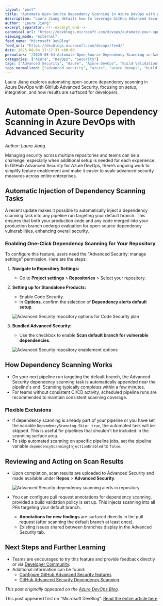 ```yaml
---
layout: "post"
title: "Automate Open-Source Dependency Scanning in Azure DevOps with Advanced Security"
description: "Laura Jiang details how to leverage GitHub Advanced Security for Azure DevOps to automate injection of open-source dependency scanning tasks in pipelines. The blog guides users through setup, configuration options, and handling results, ensuring that vulnerable dependencies are flagged throughout the development life cycle."
author: "Laura Jiang"
excerpt_separator: <!--excerpt_end-->
canonical_url: "https://devblogs.microsoft.com/devops/automate-your-open-source-dependency-scanning-with-advanced-security/"
viewing_mode: "external"
feed_name: "Microsoft DevBlog"
feed_url: "https://devblogs.microsoft.com/devops/feed/"
date: 2025-08-04 17:17:37 +00:00
permalink: "/2025-08-04-Automate-Open-Source-Dependency-Scanning-in-Azure-DevOps-with-Advanced-Security.html"
categories: ["Azure", "DevOps", "Security"]
tags: ["Advanced Security", "Azure", "Azure DevOps", "Build Validation", "CI/CD", "Dependency Scanning", "DevOps", "DevOps Pipelines", "GitHub Advanced Security", "News", "Open Source", "Open Source Vulnerabilities", "Pipeline Automation", "Pull Request Annotations", "Repository Settings", "Security", "Security Alerts"]
tags_normalized: ["advanced security", "azure", "azure devops", "build validation", "cislashcd", "dependency scanning", "devops", "devops pipelines", "github advanced security", "news", "open source", "open source vulnerabilities", "pipeline automation", "pull request annotations", "repository settings", "security", "security alerts"]
---
```


Laura Jiang explores automating open-source dependency scanning in Azure DevOps with GitHub Advanced Security, focusing on setup, integration, and how results are surfaced for developers.<!--excerpt_end-->

# Automate Open-Source Dependency Scanning in Azure DevOps with Advanced Security

*Author: Laura Jiang*

Managing security across multiple repositories and teams can be a challenge, especially when additional setup is needed for each experience. In GitHub Advanced Security for Azure DevOps, there’s ongoing work to simplify feature enablement and make it easier to scale advanced security measures across entire enterprises.

## Automatic Injection of Dependency Scanning Tasks

A recent update makes it possible to automatically inject a dependency scanning task into any pipeline run targeting your default branch. This ensures that both your production code and any code merged into your production branch undergo evaluation for open-source dependency vulnerabilities, enhancing overall security.

### Enabling One-Click Dependency Scanning for Your Repository

To configure this feature, users need the "Advanced Security: manage settings" permission. Here are the steps:

1. **Navigate to Repository Settings:**
   - Go to **Project settings** > **Repositories** > Select your repository.

2. **Setting up for Standalone Products:**
   - Enable Code Security.
   - In **Options**, confirm the selection of **Dependency alerts default setup**.
   
   ![Advanced Security repository options for Code Security plan](https://devblogs.microsoft.com/devops/wp-content/uploads/sites/6/2025/05/2025-05-28-15_48_55-advsec-repository-settings-code-security-options.png)

3. **Bundled Advanced Security:**
   - Use the checkbox to enable **Scan default branch for vulnerable dependencies**.
   
   ![Advanced Security repository enablement options](https://devblogs.microsoft.com/devops/wp-content/uploads/sites/6/2025/05/2025-02-24-14_20_55-Clipboard.png)

## How Dependency Scanning Works

- On your next pipeline run targeting the default branch, the Advanced Security dependency scanning task is automatically appended near the pipeline's end. Scanning typically completes within a few minutes.
- For teams without consistent CI/CD activity, scheduled pipeline runs are recommended to maintain consistent scanning coverage.

### Flexible Exclusions

- If dependency scanning is already part of your pipeline or you have set the variable `DependencyScanning.Skip: true`, the automated task will be skipped. This is useful for pipelines that shouldn't be included in the scanning surface area.
- To skip automated scanning on specific pipeline jobs, set the pipeline variable `dependencyScanningInjectionEnabled` to `false`.

## Reviewing and Acting on Scan Results

- Upon completion, scan results are uploaded to Advanced Security and made available under **Repos** > **Advanced Security**.

  ![Advanced Security dependency scanning alerts in repository](https://devblogs.microsoft.com/devops/wp-content/uploads/sites/6/2025/05/advsec-alerts-dependencies.png)

- You can configure pull request annotations for dependency scanning, provided a build validation policy is set up. This injects scanning into all PRs targeting your default branch.
  - **Annotations for new findings** are surfaced directly in the pull request (after scanning the default branch at least once).
  - Existing issues shared between branches display in the Advanced Security tab.

## Next Steps and Further Learning

- Teams are encouraged to try this feature and provide feedback directly or via [Developer Community](https://developercommunity.visualstudio.com/AzureDevOps).
- Additional information can be found:
  - [Configure GitHub Advanced Security features](https://learn.microsoft.com/azure/devops/repos/security/configure-github-advanced-security-features)
  - [GitHub Advanced Security Dependency Scanning](https://learn.microsoft.com/azure/devops/repos/security/github-advanced-security-dependency-scanning?view=azure-devops)

*This post originally appeared on the [Azure DevOps Blog](https://devblogs.microsoft.com/devops/automate-your-open-source-dependency-scanning-with-advanced-security/).*

This post appeared first on "Microsoft DevBlog". [Read the entire article here](https://devblogs.microsoft.com/devops/automate-your-open-source-dependency-scanning-with-advanced-security/)
